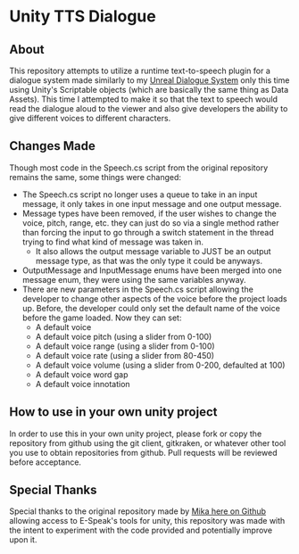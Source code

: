 # Unity TTS Dialogue
## About
This repository attempts to utilize a runtime text-to-speech plugin for a dialogue system made similarly to my [Unreal Dialogue System](https://github.com/KatelynKodes/DialogueSystemUnreal) only this time using Unity's Scriptable objects (which are basically the same thing as Data Assets). This time I attempted to make it so that the text to speech would read the dialogue aloud to the viewer and also give developers the ability to give different voices to different characters.

## Changes Made
Though most code in the Speech.cs script from the original repository remains the same, some things were changed:
- The Speech.cs script no longer uses a queue to take in an input message, it only takes in one input message and one output message.
- Message types have been removed, if the user wishes to change the voice, pitch, range, etc. they can just do so via a single method rather than forcing the input to go through a switch statement in the thread trying to find what kind of message was taken in.
  - It also allows the output message variable to JUST be an output message type, as that was the only type it could be anyways.
- OutputMessage and InputMessage enums have been merged into one message enum, they were using the same variables anyway.
- There are new parameters in the Speech.cs script allowing the developer to change other aspects of the voice before the project loads up. Before, the developer could only set the default name of the voice before the game loaded. Now they can set:
  - A default voice
  - A default voice pitch (using a slider from 0-100)
  - A default voice range (using a slider from 0-100)
  - A default voice rate (using a slider from 80-450)
  - A default voice volume (using a slider from 0-200, defaulted at 100)
  - A default voice word gap
  - A default voice innotation
## How to use in your own unity project
In order to use this in your own unity project, please fork or copy the repository from github using the git client, gitkraken, or whatever other tool you use to obtain repositories from github. Pull requests will be reviewed before acceptance.
## Special Thanks
Special thanks to the original repository made by [Mika here on Github](https://github.com/unitycoder) allowing access to E-Speak's tools for unity, this repository was made with the intent to experiment with the code provided and potentially improve upon it.
